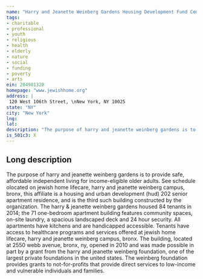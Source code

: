 ```yaml
---
name: "Harry and Jeanette Weinberg Gardens Housing Development Fund Company Inc"
tags:
- charitable
- professional
- youth
- religious
- health
- elderly
- nature
- social
- funding
- poverty
- arts
ein: 204981328
homepage: "www.jewishhome.org"
address: |
 120 West 106th Street, \nNew York, NY 10025
state: "NY"
city: "New York"
lng: 
lat: 
description: "The purpose of harry and jeanette weinberg gardens is to provide safe, affordable independent living for income-eligible older adults. "
is_501c3: X
---
```


## Long description

The purpose of harry and jeanette weinberg gardens is to provide safe, affordable independent living for income-eligible older adults. See schedule olocated on jewish home lifecare, harry and jeanette weinberg campus, bronx, this affiliate is a housing and urban development (hud) 202 senior apartment residence, and is the third such building constructed by the organization. The harry & jeanette weinberg gardens housed 84 tenants in 2014; the 71 one-bedroom apartment building features community spaces, on-site laundry, a spacious landscaped deck and 24 hour security. All apartments have kitchens and are handicapped accessible. Tenants have access to healthcare programs and services offered at jewish home lifecare, harry and jeanette weinberg campus, bronx. The building, located at 2550 webb avenue, bronx, ny, opened in 2010 and was made possible in part by a grant from the harry and jeanette weinberg foundation, one of the largest private foundations in the united states. The weinberg foundation provides grants to not-for-profits that provide direct services to low-income and vulnerable individuals and families. 
